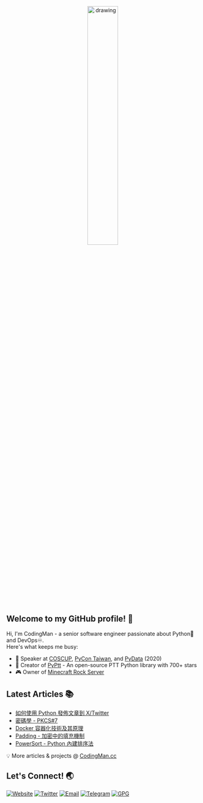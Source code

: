 <p align="center">
<img src="https://imgur.com/eN0NIpU.png" alt="drawing" width="40%"/>
</p>

## Welcome to my GitHub profile! 👋

Hi, I'm CodingMan - a senior software engineer passionate about Python🐍 and DevOps♾️.  
Here's what keeps me busy:

* 🎤 Speaker at [COSCUP](https://coscup.org/2020/zh-TW/agenda/CFNNFA), [PyCon Taiwan](https://tw.pycon.org/2020/zh-hant/conference/talk/1124347947245371715/), and [PyData](https://pydata.org/taipei2020/program/talk-2/) (2020)
* 🚀 Creator of [PyPtt](https://pyptt.cc) - An open-source PTT Python library with 700+ stars
* 🎮 Owner of [Minecraft Rock Server](https://rock-mc.com/)

## Latest Articles 📚
<!-- BLOG-POST-LIST:START -->
- [如何使用 Python 發佈文章到 X/Twitter](https://codingman.cc/python-publish-to-twitter)
- [密碼學 - PKCS#7](https://codingman.cc/cryptography-pkcs-7)
- [Docker 容器化技術及其原理](https://codingman.cc/docker-containerization-technology-and-its-principle)
- [Padding - 加密中的填充機制](https://codingman.cc/padding)
- [PowerSort - Python 內建排序法](https://codingman.cc/powersort-python-built-in-sorting-algorithm)
<!-- BLOG-POST-LIST:END -->

💡 More articles & projects @ [CodingMan.cc](https://codingman.cc)  

## Let's Connect! 🌏
<div align="left">
  
[![Website](https://img.shields.io/badge/Website-codingman.cc-blue?style=flat-square&logo=firefox-browser)](https://codingman.cc)
[![Twitter](https://img.shields.io/badge/Twitter-PttCodingMan-1DA1F2?style=flat-square&logo=twitter)](https://twitter.com/PttCodingMan)
[![Email](https://img.shields.io/badge/Email-pttcodingman@gmail.com-D14836?style=flat-square&logo=gmail)](mailto:pttcodingman@gmail.com)
[![Telegram](https://img.shields.io/badge/Telegram-PttCodingMan-26A5E4?style=flat-square&logo=telegram)](https://t.me/PttCodingMan)
[![GPG](https://img.shields.io/badge/GPG-Key-333333?style=flat-square&logo=gnu-privacy-guard)](https://github.com/pttCodingMan.gpg)

</div>
